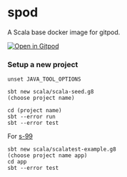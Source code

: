 # spod

A Scala base docker image for gitpod.

[![Open in Gitpod](https://gitpod.io/button/open-in-gitpod.svg)](https://gitpod.io/#https://github.com/goldgust/spod)

### Setup a new project

```
unset JAVA_TOOL_OPTIONS

sbt new scala/scala-seed.g8
(choose project name)

cd (project name)
sbt --error run
sbt --error test
```



For [s-99](http://aperiodic.net/phil/scala/s-99/)
```
sbt new scala/scalatest-example.g8
(choose project name app)
cd app
sbt --error test
```
